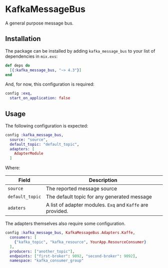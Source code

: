 # KafkaMessageBus

A general purpose message bus.

## Installation

The package can be installed by adding `kafka_message_bus` to your list of dependencies in `mix.exs`:

```elixir
def deps do
  [{:kafka_message_bus, "~> 4.3"}]
end
```

And, for now, this configuration is required:

```elixir
config :exq,
  start_on_application: false
```

## Usage

The following configuration is expected:

```elixir
config :kafka_message_bus,
  source: "source",
  default_topic: "default_topic",
  adapters: [
    AdapterModule
  ]
```

Where:

|Field          |Description                                               |
|---------------|----------------------------------------------------------|
|`source`       |The reported message source                               |
|`default_topic`|The default topic for any generated message               |
|`adaters`      |A list of adapter modules. `Exq` and `Kaffe` are provided.|

The adapters themselves also require some configuration.

```elixir
config :kafka_message_bus, KafkaMessageBus.Adapters.Kaffe,
  consumers: [
    {"kafka_topic", "kafka_resource", YourApp.ResourceConsumer}
  ],
  producers: ["another_topic"],
  endpoints: ["first-broker": 9092, "second-broker": 9092],
  namespace: "kafka_consumer_group"
```
